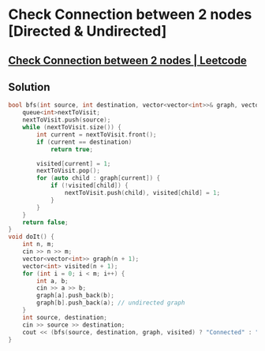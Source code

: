 # Check Connection between 2 nodes [Directed & Undirected]
## [Check Connection between 2 nodes | Leetcode](https://leetcode.com/problems/find-if-path-exists-in-graph/description/)

## Solution
```cpp
bool bfs(int source, int destination, vector<vector<int>>& graph, vector<int>&visited) {
    queue<int>nextToVisit;
    nextToVisit.push(source);
    while (nextToVisit.size()) {
        int current = nextToVisit.front();
        if (current == destination)
            return true;

        visited[current] = 1;
        nextToVisit.pop();
        for (auto child : graph[current]) {
            if (!visited[child]) {
                nextToVisit.push(child), visited[child] = 1;
            }
        }
    }
    return false;
}
void doIt() {
    int n, m;
    cin >> n >> m;
    vector<vector<int>> graph(n + 1);
    vector<int> visited(n + 1);
    for (int i = 0; i < m; i++) {
        int a, b;
        cin >> a >> b;
        graph[a].push_back(b);
        graph[b].push_back(a); // undirected graph
    }
    int source, destination;
    cin >> source >> destination;
    cout << (bfs(source, destination, graph, visited) ? "Connected" : "Disconnected");
}
```
